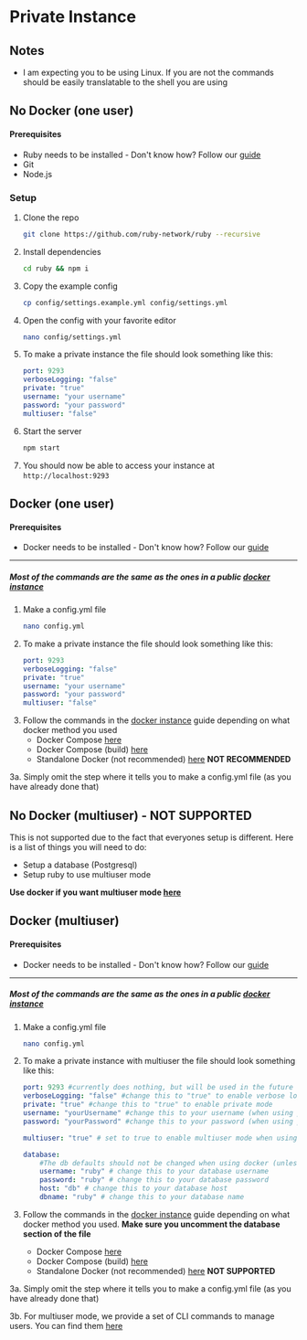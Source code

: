 # Private Instance

## Notes
- I am expecting you to be using Linux. If you are not the commands should be easily translatable to the shell you are using 

## No Docker (one user)

#### Prerequisites
- Ruby needs to be installed - Don't know how? Follow our [guide](./install-ruby.md)
- Git
- Node.js

### Setup
1. Clone the repo
    ```bash
    git clone https://github.com/ruby-network/ruby --recursive 
    ```
2. Install dependencies
    ```bash
    cd ruby && npm i
    ```
3. Copy the example config
    ```bash
    cp config/settings.example.yml config/settings.yml
    ```
4. Open the config with your favorite editor
    ```bash
    nano config/settings.yml
    ```
5. To make a private instance the file should look something like this:
    ```yml
    port: 9293
    verboseLogging: "false"
    private: "true"
    username: "your username"
    password: "your password"
    multiuser: "false"
    ```
6. Start the server
    ```bash
    npm start
    ```
7. You should now be able to access your instance at `http://localhost:9293`

## Docker (one user)

#### Prerequisites
- Docker needs to be installed - Don't know how? Follow our [guide](./docker-install.md)

---

##### Most of the commands are the same as the ones in a public [docker instance](./docker.md)

1. Make a config.yml file
    ```bash
    nano config.yml
    ```
2. To make a private instance the file should look something like this:
    ```yml
    port: 9293
    verboseLogging: "false"
    private: "true"
    username: "your username"
    password: "your password"
    multiuser: "false"
    ```
3. Follow the commands in the [docker instance](./docker.md) guide depending on what docker method you used
    - Docker Compose [here](./docker.md#docker-compose)
    - Docker Compose (build) [here](./docker.md#docker-compose-build)
    - Standalone Docker (not recommended) [here](./docker.md#standalone) **NOT RECOMMENDED**

3a. Simply omit the step where it tells you to make a config.yml file (as you have already done that)

## No Docker (multiuser) - **NOT SUPPORTED**
This is not supported due to the fact that everyones setup is different.
Here is a list of things you will need to do:
- Setup a database (Postgresql)
- Setup ruby to use multiuser mode

**Use docker if you want multiuser mode [here](./private.md#docker-multiuser)**

## Docker (multiuser)

#### Prerequisites
- Docker needs to be installed - Don't know how? Follow our [guide](./docker-install.md)

---

##### Most of the commands are the same as the ones in a public [docker instance](./docker.md)

1. Make a config.yml file
    ```bash
    nano config.yml
    ```

2. To make a private instance with multiuser the file should look something like this:
    ```yml
    port: 9293 #currently does nothing, but will be used in the future
    verboseLogging: "false" #change this to "true" to enable verbose logging
    private: "true" #change this to "true" to enable private mode
    username: "yourUsername" #change this to your username (when using private mode)
    password: "yourPassword" #change this to your password (when using private mode)

    multiuser: "true" # set to true to enable multiuser mode when using private mode (if not using private mode, this will be ignored)

    database:
        #The db defaults should not be changed when using docker (unless you know what you are doing)
        username: "ruby" # change this to your database username
        password: "ruby" # change this to your database password
        host: "db" # change this to your database host
        dbname: "ruby" # change this to your database name
    ```
3. Follow the commands in the [docker instance](./docker.md) guide depending on what docker method you used. **Make sure you uncomment the database section of the file**
    - Docker Compose [here](./docker.md#docker-compose)
    - Docker Compose (build) [here](./docker.md#docker-compose-build)
    - Standalone Docker (not recommended) [here](./docker.md#standalone) **NOT SUPPORTED**

3a. Simply omit the step where it tells you to make a config.yml file (as you have already done that)

3b. For multiuser mode, we provide a set of CLI commands to manage users. You can find them [here](./multiuser.md)
